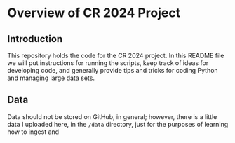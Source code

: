 # Overview of CR 2024 Project

## Introduction

This repository holds the code for the CR 2024 project. In this README file we
will put instructions for running the scripts, keep track of ideas for
developing code, and generally provide tips and tricks for coding Python and
managing large data sets.

## Data

Data should not be stored on GitHub, in general; however, there is a little
data I uploaded here, in the `/data` directory, just for the purposes of
learning how to ingest and
